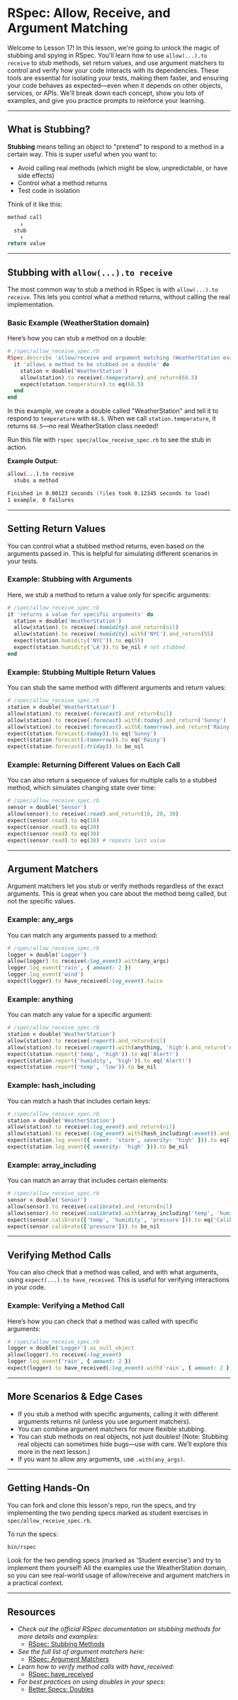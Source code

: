 # RSpec: Allow, Receive, and Argument Matching

Welcome to Lesson 17! In this lesson, we're going to unlock the magic of stubbing and spying in RSpec. You'll learn how to use `allow(...).to receive` to stub methods, set return values, and use argument matchers to control and verify how your code interacts with its dependencies. These tools are essential for isolating your tests, making them faster, and ensuring your code behaves as expected—even when it depends on other objects, services, or APIs. We'll break down each concept, show you lots of examples, and give you practice prompts to reinforce your learning.

---

## What is Stubbing?

**Stubbing** means telling an object to "pretend" to respond to a method in a certain way. This is super useful when you want to:

- Avoid calling real methods (which might be slow, unpredictable, or have side effects)
- Control what a method returns
- Test code in isolation

Think of it like this:

```zsh
method call
    ↓
  stub
    ↓
return value
```

---

## Stubbing with `allow(...).to receive`

The most common way to stub a method in RSpec is with `allow(...).to receive`. This lets you control what a method returns, without calling the real implementation.

### Basic Example (WeatherStation domain)

Here’s how you can stub a method on a double:

```ruby
# /spec/allow_receive_spec.rb
RSpec.describe 'allow/receive and argument matching (WeatherStation examples)' do
  it 'allows a method to be stubbed on a double' do
    station = double('WeatherStation')
    allow(station).to receive(:temperature).and_return(68.5)
    expect(station.temperature).to eq(68.5)
  end
end
```

In this example, we create a double called "WeatherStation" and tell it to respond to `temperature` with `68.5`. When we call `station.temperature`, it returns `68.5`—no real WeatherStation class needed!

Run this file with `rspec spec/allow_receive_spec.rb` to see the stub in action.

**Example Output:**

```zsh
allow(...).to receive
  stubs a method

Finished in 0.00123 seconds (files took 0.12345 seconds to load)
1 example, 0 failures
```

---

## Setting Return Values

You can control what a stubbed method returns, even based on the arguments passed in. This is helpful for simulating different scenarios in your tests.

### Example: Stubbing with Arguments

Here, we stub a method to return a value only for specific arguments:

```ruby
# /spec/allow_receive_spec.rb
it 'returns a value for specific arguments' do
  station = double('WeatherStation')
  allow(station).to receive(:humidity).and_return(nil)
  allow(station).to receive(:humidity).with('NYC').and_return(55)
  expect(station.humidity('NYC')).to eq(55)
  expect(station.humidity('LA')).to be_nil # not stubbed
end
```

### Example: Stubbing Multiple Return Values

You can stub the same method with different arguments and return values:

```ruby
# /spec/allow_receive_spec.rb
station = double('WeatherStation')
allow(station).to receive(:forecast).and_return(nil)
allow(station).to receive(:forecast).with(:today).and_return('Sunny')
allow(station).to receive(:forecast).with(:tomorrow).and_return('Rainy')
expect(station.forecast(:today)).to eq('Sunny')
expect(station.forecast(:tomorrow)).to eq('Rainy')
expect(station.forecast(:friday)).to be_nil
```

### Example: Returning Different Values on Each Call

You can also return a sequence of values for multiple calls to a stubbed method, which simulates changing state over time:

```ruby
# /spec/allow_receive_spec.rb
sensor = double('Sensor')
allow(sensor).to receive(:read).and_return(10, 20, 30)
expect(sensor.read).to eq(10)
expect(sensor.read).to eq(20)
expect(sensor.read).to eq(30)
expect(sensor.read).to eq(30) # repeats last value
```

---

## Argument Matchers

Argument matchers let you stub or verify methods regardless of the exact arguments. This is great when you care about the method being called, but not the specific values.

### Example: any_args

You can match any arguments passed to a method:

```ruby
# /spec/allow_receive_spec.rb
logger = double('Logger')
allow(logger).to receive(:log_event).with(any_args)
logger.log_event('rain', { amount: 2 })
logger.log_event('wind')
expect(logger).to have_received(:log_event).twice
```

### Example: anything

You can match any value for a specific argument:

```ruby
# /spec/allow_receive_spec.rb
station = double('WeatherStation')
allow(station).to receive(:report).and_return(nil)
allow(station).to receive(:report).with(anything, 'high').and_return('Alert!')
expect(station.report('temp', 'high')).to eq('Alert!')
expect(station.report('humidity', 'high')).to eq('Alert!')
expect(station.report('temp', 'low')).to be_nil
```

### Example: hash_including

You can match a hash that includes certain keys:

```ruby
# /spec/allow_receive_spec.rb
station = double('WeatherStation')
allow(station).to receive(:log_event).and_return(nil)
allow(station).to receive(:log_event).with(hash_including(:event)).and_return('Logged!')
expect(station.log_event({ event: 'storm', severity: 'high' })).to eq('Logged!')
expect(station.log_event({ severity: 'high' })).to be_nil
```

### Example: array_including

You can match an array that includes certain elements:

```ruby
# /spec/allow_receive_spec.rb
sensor = double('Sensor')
allow(sensor).to receive(:calibrate).and_return(nil)
allow(sensor).to receive(:calibrate).with(array_including('temp', 'humidity')).and_return('Calibrated')
expect(sensor.calibrate(['temp', 'humidity', 'pressure'])).to eq('Calibrated')
expect(sensor.calibrate(['pressure'])).to be_nil
```

---

## Verifying Method Calls

You can also check that a method was called, and with what arguments, using `expect(...).to have_received`. This is useful for verifying interactions in your code.

### Example: Verifying a Method Call

Here’s how you can check that a method was called with specific arguments:

```ruby
# /spec/allow_receive_spec.rb
logger = double('Logger').as_null_object
allow(logger).to receive(:log_event)
logger.log_event('rain', { amount: 2 })
expect(logger).to have_received(:log_event).with('rain', { amount: 2 })
```

---

## More Scenarios & Edge Cases

- If you stub a method with specific arguments, calling it with different arguments returns nil (unless you use argument matchers).
- You can combine argument matchers for more flexible stubbing.
- You can stub methods on real objects, not just doubles! (Note: Stubbing real objects can sometimes hide bugs—use with care. We’ll explore this more in the next lesson.)
- If you want to allow any arguments, use `.with(any_args)`.

---

## Getting Hands-On

You can fork and clone this lesson's repo, run the specs, and try implementing the two pending specs marked as student exercises in `spec/allow_receive_spec.rb`.

To run the specs:

```sh
bin/rspec
```

Look for the two pending specs (marked as 'Student exercise') and try to implement them yourself! All the examples use the WeatherStation domain, so you can see real-world usage of allow/receive and argument matchers in a practical context.

---

## Resources

- _Check out the official RSpec documentation on stubbing methods for more details and examples:_
  - [RSpec: Stubbing Methods](https://relishapp.com/rspec/rspec-mocks/v/3-10/docs/basics/allowing-messages)
- _See the full list of argument matchers here:_
  - [RSpec: Argument Matchers](https://relishapp.com/rspec/rspec-mocks/v/3-10/docs/built-in-matchers/argument-matchers)
- _Learn how to verify method calls with have_received:_
  - [RSpec: have_received](https://relishapp.com/rspec/rspec-mocks/v/3-10/docs/built-in-matchers/have-received-matcher)
- _For best practices on using doubles in your specs:_
  - [Better Specs: Doubles](https://www.betterspecs.org/#doubles)
